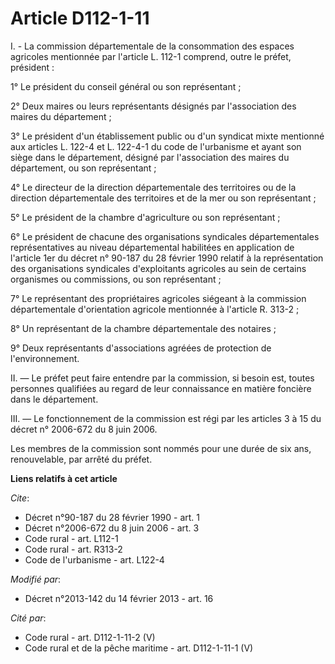 # Article D112-1-11

I. - La commission départementale de la consommation des espaces agricoles mentionnée par l'article L. 112-1 comprend, outre
le préfet, président : 

1° Le président du conseil général ou son représentant ; 

2° Deux maires ou leurs représentants désignés par l'association des maires du département ; 

3° Le président d'un établissement public ou d'un syndicat mixte mentionné aux articles L. 122-4 et L. 122-4-1 du code de
l'urbanisme et ayant son siège dans le département, désigné par l'association des maires du département, ou son
représentant ; 

4° Le directeur de la direction départementale des territoires ou de la direction départementale des territoires et de la mer
ou son représentant ; 

5° Le président de la chambre d'agriculture ou son représentant ; 

6° Le président de chacune des organisations syndicales départementales représentatives au niveau départemental habilitées en
application de l'article 1er du décret n° 90-187 du 28 février 1990 relatif à la représentation des organisations syndicales
d'exploitants agricoles au sein de certains organismes ou commissions, ou son représentant ; 

7° Le représentant des propriétaires agricoles siégeant à la commission départementale d'orientation agricole mentionnée à
l'article R. 313-2 ; 

8° Un représentant de la chambre départementale des notaires ; 

9° Deux représentants d'associations agréées de protection de l'environnement. 

II. ― Le préfet peut faire entendre par la commission, si besoin est, toutes personnes qualifiées au regard de leur
connaissance en matière foncière dans le département. 

III. ― Le fonctionnement de la commission est régi par les articles 3 à 15 du décret n° 2006-672 du 8 juin 2006. 

Les membres de la commission sont nommés pour une durée de six ans, renouvelable, par arrêté du préfet.

**Liens relatifs à cet article**

_Cite_:

  - Décret n°90-187 du 28 février 1990 - art. 1
  - Décret n°2006-672 du 8 juin 2006 - art. 3
  - Code rural - art. L112-1
  - Code rural - art. R313-2
  - Code de l'urbanisme - art. L122-4

_Modifié par_:

  - Décret n°2013-142 du 14 février 2013 - art. 16

_Cité par_:

  - Code rural - art. D112-1-11-2 (V)
  - Code rural et de la pêche maritime - art. D112-1-11-1 (V)
